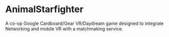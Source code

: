# AnimalStarfighter
A co-op Google Cardboard/Gear VR/Daydream game designed to integrate Networking and mobile VR with a matchmaking service.
